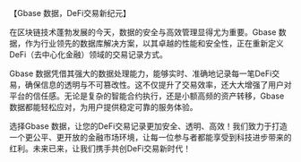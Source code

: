 【Gbase 数据，DeFi交易新纪元】

在区块链技术蓬勃发展的今天，数据的安全与高效管理显得尤为重要。Gbase 数据，作为行业领先的数据库解决方案，以其卓越的性能和安全性，正在重新定义DeFi（去中心化金融）领域的交易记录方式。

Gbase 数据凭借其强大的数据处理能力，能够实时、准确地记录每一笔DeFi交易，确保信息的透明与不可篡改性。这不仅提升了交易效率，还大大增强了用户对平台的信任感。无论是复杂的智能合约执行，还是小额高频的资产转移，Gbase 数据都能轻松应对，为用户提供稳定可靠的服务体验。

选择Gbase 数据，让您的DeFi交易记录更加安全、透明、高效！我们致力于打造一个更公平、更开放的金融市场环境，让每一位参与者都能享受到科技进步带来的红利。未来已来，让我们携手共创DeFi交易新时代！
